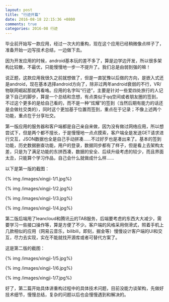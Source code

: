 ```yaml
---
layout: post
title: "行迹开篇"
date: 2016-08-18 22:15:36 +0800
comments: true
categories: 2016-08 行迹
---
```

毕业前开始写一款应用，经过一次大的重构，现在这个应用已经稍微像点样子了，准备开始一边写技术总结，一边做下去。<!--more-->

因为开发应用的时候，android基本玩的差不多了，算是边学边开发，所以很多架构比较散，不最优，只能慢慢地一步一不提升了。我们总是由弱到强的嘛！

说正题，这款应用我很久之前就想做了，但是一直犹豫以后做的方向，是嵌入式还是android，现在基本选择android方向了，除非过两年android衰弱的不行，VR/物联网崛起那就再看咯。应用的名字叫“行迹”，主要是针对一些爱四处旅行的人记录下自己的脚步，算是一个总结和念想，有点类似于qq空间或者朋友圈的签到，不过这个更多的是给自己看的，而不是一种“炫耀”的签到（当然后期有能力的话还是会做社交类的），同时这个更加基于位置而签到，重点在于记录；不像上述两个功能，重点在于分享社交。

第一版应用的服务器和客户端都是自己亲自来做，因为没有做过网络应用，所以想尝试下，但是两个都不擅长，于是慢慢地一点点摸索，客户端全是发送GET请求进行交互，JSON数据也全是自己手动拼凑……不过好歹也是凑出来了。基本的签到功能，历史数据删查功能，用户的登录，数据同步都有了样子，但是看上去架构太差，只是为了满足功能的东拼西凑，数据的安全、后续升级考虑的较少，而且界面太丑，只能算个学习作品，自己会什么就做成什么样……

以下是第一版的截图：

{% img /images/xingji-1/1.jpg%}

{% img /images/xingji-1/2.jpg%}

{% img /images/xingji-1/3.jpg%}

{% img /images/xingji-1/4.jpg%}

第二版后端用了leancloud和腾讯云的TAB服务，后端要考虑的东西大大减少，需要学习一些接口操作等，算是方便了不少。客户端的风格采用侧滑式，照着手机上几款相似的应用（网易云音乐，bilibili，即刻，掘金等）慢慢设计客户端的UI和交互，尽力去实现，实在不能就找开源库或者可替代方案了。

这是第二版的截图：

{% img /images/xingji-1/5.jpg%}

{% img /images/xingji-1/6.jpg%}

{% img /images/xingji-1/7.jpg%}

好了，第二篇开始具体讲重构过程中的具体技术问题，目前没能力谈架构，先做好技术细节，慢慢总结，复杂的问题以后也会慢慢遇到和解决的。
